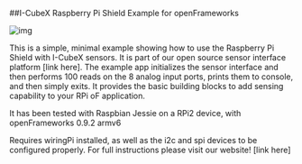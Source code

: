 ##I-CubeX Raspberry Pi Shield Example for openFrameworks

![img](https://avatars1.githubusercontent.com/u/10518183?v=3&s=200)

This is a simple, minimal example showing how to use the Raspberry Pi Shield with I-CubeX sensors. It is part of our open source sensor interface platform [link here]. The example app initializes the sensor interface and then performs 100 reads on the 8 analog input ports, prints them to console, and then simply exits. It provides the basic building blocks to add sensing capability to your RPi oF application.

It has been tested with Raspbian Jessie on a RPi2 device, with openFrameworks 0.9.2 armv6



Requires wiringPi installed, as well as the i2c and spi devices to be configured properly. For full instructions please visit our website! [link here]
